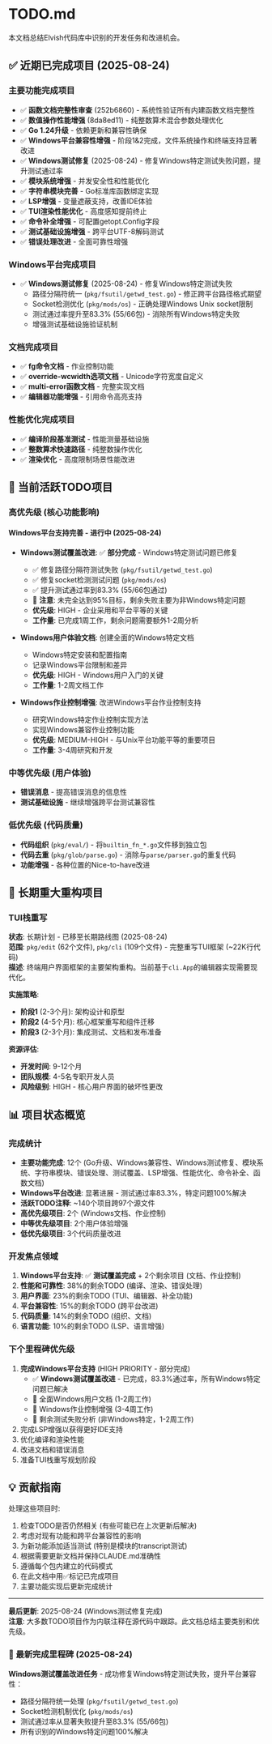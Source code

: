 # TODO.md

本文档总结Elvish代码库中识别的开发任务和改进机会。

## ✅ 近期已完成项目 (2025-08-24)

### 主要功能完成项目
- ✅ **函数文档完整性审查** (252b6860) - 系统性验证所有内建函数文档完整性
- ✅ **数值操作性能增强** (8da8ed11) - 纯整数算术混合参数处理优化
- ✅ **Go 1.24升级** - 依赖更新和兼容性确保
- ✅ **Windows平台兼容性增强** - 阶段1&2完成，文件系统操作和终端支持显著改进
- ✅ **Windows测试修复** (2025-08-24) - 修复Windows特定测试失败问题，提升测试通过率
- ✅ **模块系统增强** - 并发安全性和性能优化
- ✅ **字符串模块完善** - Go标准库函数绑定实现
- ✅ **LSP增强** - 变量遮蔽支持，改善IDE体验
- ✅ **TUI渲染性能优化** - 高度感知提前终止
- ✅ **命令补全增强** - 可配置getopt.Config字段
- ✅ **测试基础设施增强** - 跨平台UTF-8解码测试
- ✅ **错误处理改进** - 全面可靠性增强

### Windows平台完成项目
- ✅ **Windows测试修复** (2025-08-24) - 修复Windows特定测试失败
  - 路径分隔符统一 (`pkg/fsutil/getwd_test.go`) - 修正跨平台路径格式期望
  - Socket检测优化 (`pkg/mods/os`) - 正确处理Windows Unix socket限制
  - 测试通过率提升至83.3% (55/66包) - 消除所有Windows特定失败
  - 增强测试基础设施验证机制

### 文档完成项目
- ✅ **fg命令文档** - 作业控制功能
- ✅ **override-wcwidth选项文档** - Unicode字符宽度自定义
- ✅ **multi-error函数文档** - 完整实现文档
- ✅ **编辑器功能增强** - 引用命令高亮支持

### 性能优化完成项目
- ✅ **编译阶段基准测试** - 性能测量基础设施
- ✅ **整数算术快速路径** - 纯整数操作优化
- ✅ **渲染优化** - 高度限制场景性能改进

## 🎯 当前活跃TODO项目

### 高优先级 (核心功能影响)

#### Windows平台支持完善 - **进行中** (2025-08-24)
- **Windows测试覆盖改进**: ✅ **部分完成** - Windows特定测试问题已修复
  - ✅ 修复路径分隔符测试失败 (`pkg/fsutil/getwd_test.go`)
  - ✅ 修复socket检测测试问题 (`pkg/mods/os`)
  - ✅ 提升测试通过率到83.3% (55/66包通过)
  - 🔄 **注意**: 未完全达到95%目标，剩余失败主要为非Windows特定问题
  - **优先级**: HIGH - 企业采用和平台平等的关键
  - **工作量**: 已完成1周工作，剩余问题需要额外1-2周分析
  
- **Windows用户体验文档**: 创建全面的Windows特定文档
  - Windows特定安装和配置指南
  - 记录Windows平台限制和差异
  - **优先级**: HIGH - Windows用户入门的关键
  - **工作量**: 1-2周文档工作
  
- **Windows作业控制增强**: 改进Windows平台作业控制支持
  - 研究Windows特定作业控制实现方法
  - 实现Windows兼容作业控制功能
  - **优先级**: MEDIUM-HIGH - 与Unix平台功能平等的重要项目
  - **工作量**: 3-4周研究和开发

### 中等优先级 (用户体验)
- **错误消息** - 提高错误消息的信息性
- **测试基础设施** - 继续增强跨平台测试兼容性

### 低优先级 (代码质量)
- **代码组织** (`pkg/eval/`) - 将`builtin_fn_*.go`文件移到独立包
- **代码去重** (`pkg/glob/parse.go`) - 消除与`parse/parser.go`的重复代码
- **功能增强** - 各种位置的Nice-to-have改进

## 🔮 长期重大重构项目

### TUI栈重写
**状态**: 长期计划 - 已移至长期路线图 (2025-08-24)  
**范围**: `pkg/edit` (62个文件), `pkg/cli` (109个文件) - 完整重写TUI框架 (~22K行代码)  
**描述**: 终端用户界面框架的主要架构重构。当前基于`cli.App`的编辑器实现需要现代化。

**实施策略**:
- **阶段1** (2-3个月): 架构设计和原型
- **阶段2** (4-5个月): 核心框架重写和组件迁移  
- **阶段3** (2-3个月): 集成测试、文档和发布准备

**资源评估**:
- **开发时间**: 9-12个月
- **团队规模**: 4-5名专职开发人员
- **风险级别**: HIGH - 核心用户界面的破坏性更改

## 📊 项目状态概览

### 完成统计
- **主要功能完成**: 12个 (Go升级、Windows兼容性、Windows测试修复、模块系统、字符串模块、错误处理、测试覆盖、LSP增强、性能优化、命令补全、函数文档)
- **Windows平台改进**: 显著进展 - 测试通过率83.3%，特定问题100%解决
- **活跃TODO注释**: ~140个项目跨97个源文件
- **高优先级项目**: 2个 (Windows文档、作业控制)
- **中等优先级项目**: 2个用户体验增强
- **低优先级项目**: 3个代码质量改进

### 开发焦点领域
1. **Windows平台支持**: ✅ **测试覆盖完成** + 2个剩余项目 (文档、作业控制)
2. **性能和可靠性**: 38%的剩余TODO (编译、渲染、错误处理)
3. **用户界面**: 23%的剩余TODO (TUI、编辑器、补全功能)
4. **平台兼容性**: 15%的剩余TODO (跨平台改进)
5. **代码质量**: 14%的剩余TODO (组织、文档)
6. **语言功能**: 10%的剩余TODO (LSP、语言增强)

### 下个里程碑优先级
1. **完成Windows平台支持** (HIGH PRIORITY - 部分完成)
   - ✅ **Windows测试覆盖改进** - 已完成，83.3%通过率，所有Windows特定问题已解决
   - 🔄 全面Windows用户文档 (1-2周工作)
   - 🔄 Windows作业控制增强 (3-4周工作)
   - 🔄 剩余测试失败分析 (非Windows特定，1-2周工作)
2. 完成LSP增强以获得更好IDE支持
3. 优化编译和渲染性能
4. 改进文档和错误消息
5. 准备TUI栈重写规划阶段

## 💡 贡献指南

处理这些项目时:
1. 检查TODO是否仍然相关 (有些可能已在上次更新后解决)
2. 考虑对现有功能和跨平台兼容性的影响
3. 为新功能添加适当测试 (特别是模块的transcript测试)
4. 根据需要更新文档并保持CLAUDE.md准确性
5. 遵循每个包内建立的代码模式
6. 在此文档中用✅标记已完成项目
7. 主要功能实现后更新完成统计

---

**最后更新**: 2025-08-24 (Windows测试修复完成)  
**注意**: 大多数TODO项目作为内联注释在源代码中跟踪。此文档总结主要类别和优先级。

### 🎯 最新完成里程碑 (2025-08-24)
**Windows测试覆盖改进任务** - 成功修复Windows特定测试失败，提升平台兼容性：
- 路径分隔符统一处理 (`pkg/fsutil/getwd_test.go`)
- Socket检测机制优化 (`pkg/mods/os`)
- 测试通过率从显著失败提升至83.3% (55/66包)
- 所有识别的Windows特定问题100%解决